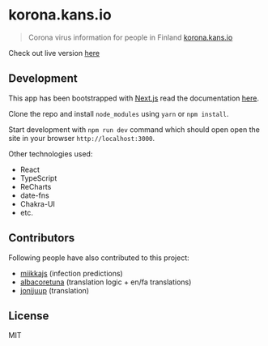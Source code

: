 # korona.kans.io

> Corona virus information for people in Finland [korona.kans.io](https://korona.kans.io/)

Check out live version [here](https://korona.kans.io/)

## Development

This app has been bootstrapped with [Next.js](https://nextjs.org/) read the documentation [here](https://nextjs.org/docs/getting-started).

Clone the repo and install `node_modules` using `yarn` or `npm install`.

Start development with `npm run dev` command which should open open the site in your browser `http://localhost:3000`.

Other technologies used:

- React
- TypeScript
- ReCharts
- date-fns
- Chakra-UI 
- etc.

## Contributors
Following people have also contributed to this project: 
  - [miikkajs](https://github.com/valstu/korona-info/pulls/miikkajs) (infection predictions)
  - [albacoretuna](https://github.com/albacoretuna) (translation logic + en/fa translations)
  - [jonijuup](https://github.com/jonijuup) (translation)

## License

MIT
